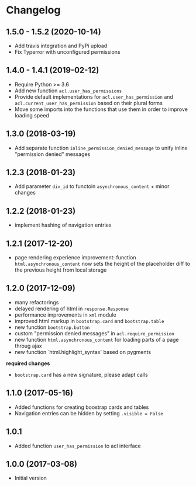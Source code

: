 # Changelog

## 1.5.0 - 1.5.2 (2020-10-14)

- Add travis integration and PyPi upload
- Fix Typerror with unconfigured permissions


## 1.4.0 - 1.4.1 (2019-02-12)

- Require Python >= 3.6
- Add new function `acl.user_has_permissions`
- Provide default implementations for `acl.user_has_permission` and `acl.current_user_has_permission` based on their plural forms
- Move some imports into the functions that use them in order to improve loading speed

## 1.3.0 (2018-03-19)

- Add separate function `inline_permission_denied_message` to unify inline "permission denied" messages


## 1.2.3 (2018-01-23)

- Add parameter `div_id` to functoin `asynchronous_content` + minor changes


## 1.2.2 (2018-01-23)

- implement hashing of navigation entries 


## 1.2.1 (2017-12-20)

- page rendering experience improvement: function `html.asynchronous_content` now sets the height of the placeholder diff to the previous height from local storage


## 1.2.0 (2017-12-09)

- many refactorings
- delayed rendering of html in `response.Response`
- performance improvements in `xml` module
- improved html markup in `bootstrap.card` and `bootstrap.table`
- new function `bootstrap.button`
- custom "permission denied messages" in `acl.require_permission`
- new function `html.asynchronous_content` for loading parts of a page throug ajax
- new function `html.highlight_syntax' based on pygments

**required changes**

- `bootstrap.card` has a new signature, please adapt calls


## 1.1.0 (2017-05-16) 

- Added functions for creating boostrap cards and tables
- Navigation entries can be hidden by setting `.visible = False`


## 1.0.1

- Added function `user_has_permission` to acl interface


## 1.0.0 (2017-03-08) 

- Initial version

